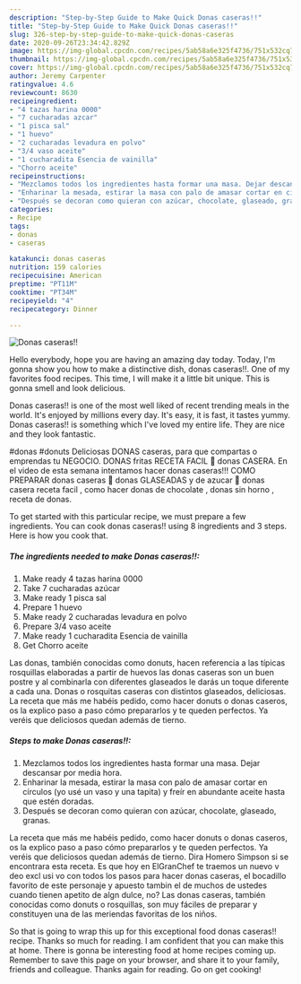 ```yaml
---
description: "Step-by-Step Guide to Make Quick Donas caseras!!"
title: "Step-by-Step Guide to Make Quick Donas caseras!!"
slug: 326-step-by-step-guide-to-make-quick-donas-caseras
date: 2020-09-26T23:34:42.829Z
image: https://img-global.cpcdn.com/recipes/5ab58a6e325f4736/751x532cq70/donas-caseras-foto-principal.jpg
thumbnail: https://img-global.cpcdn.com/recipes/5ab58a6e325f4736/751x532cq70/donas-caseras-foto-principal.jpg
cover: https://img-global.cpcdn.com/recipes/5ab58a6e325f4736/751x532cq70/donas-caseras-foto-principal.jpg
author: Jeremy Carpenter
ratingvalue: 4.6
reviewcount: 8630
recipeingredient:
- "4 tazas harina 0000"
- "7 cucharadas azcar"
- "1 pisca sal"
- "1 huevo"
- "2 cucharadas levadura en polvo"
- "3/4 vaso aceite"
- "1 cucharadita Esencia de vainilla"
- "Chorro aceite"
recipeinstructions:
- "Mezclamos todos los ingredientes hasta formar una masa. Dejar descansar por media hora."
- "Enharinar la mesada, estirar la masa con palo de amasar cortar en círculos (yo usé un vaso y una tapita) y freír en abundante aceite hasta que estén doradas."
- "Después se decoran como quieran con azúcar, chocolate, glaseado, granas."
categories:
- Recipe
tags:
- donas
- caseras

katakunci: donas caseras 
nutrition: 159 calories
recipecuisine: American
preptime: "PT11M"
cooktime: "PT34M"
recipeyield: "4"
recipecategory: Dinner

---
```



![Donas caseras!!](https://img-global.cpcdn.com/recipes/5ab58a6e325f4736/751x532cq70/donas-caseras-foto-principal.jpg)

Hello everybody, hope you are having an amazing day today. Today, I'm gonna show you how to make a distinctive dish, donas caseras!!. One of my favorites food recipes. This time, I will make it a little bit unique. This is gonna smell and look delicious.

Donas caseras!! is one of the most well liked of recent trending meals in the world. It's enjoyed by millions every day. It's easy, it is fast, it tastes yummy. Donas caseras!! is something which I've loved my entire life. They are nice and they look fantastic.

#donas #donuts Deliciosas DONAS caseras, para que compartas o emprendas tu NEGOCIO. DONAS fritas RECETA FACIL 🍩 donas CASERA. En el video de esta semana intentamos hacer donas caseras!!! COMO PREPARAR donas caseras 💚 donas GLASEADAS y de azucar 💖 donas casera receta facil , como hacer donas de chocolate , donas sin horno , receta de donas.


To get started with this particular recipe, we must prepare a few ingredients. You can cook donas caseras!! using 8 ingredients and 3 steps. Here is how you cook that.

<!--inarticleads1-->

##### The ingredients needed to make Donas caseras!!:

1. Make ready 4 tazas harina 0000
1. Take 7 cucharadas azúcar
1. Make ready 1 pisca sal
1. Prepare 1 huevo
1. Make ready 2 cucharadas levadura en polvo
1. Prepare 3/4 vaso aceite
1. Make ready 1 cucharadita Esencia de vainilla
1. Get Chorro aceite


Las donas, también conocidas como donuts, hacen referencia a las típicas rosquillas elaboradas a partir de huevos las donas caseras son un buen postre y al combinarla con diferentes glaseados le darás un toque diferente a cada una. Donas o rosquitas caseras con distintos glaseados, deliciosas. La receta que más me habéis pedido, como hacer donuts o donas caseros, os la explico paso a paso cómo prepararlos y te queden perfectos. Ya veréis que deliciosos quedan además de tierno. 

<!--inarticleads2-->

##### Steps to make Donas caseras!!:

1. Mezclamos todos los ingredientes hasta formar una masa. Dejar descansar por media hora.
1. Enharinar la mesada, estirar la masa con palo de amasar cortar en círculos (yo usé un vaso y una tapita) y freír en abundante aceite hasta que estén doradas.
1. Después se decoran como quieran con azúcar, chocolate, glaseado, granas.


La receta que más me habéis pedido, como hacer donuts o donas caseros, os la explico paso a paso cómo prepararlos y te queden perfectos. Ya veréis que deliciosos quedan además de tierno. Dira Homero Simpson si se encontrara esta receta. Es que hoy en ElGranChef te traemos un nuevo v deo excl usi vo con todos los pasos para hacer donas caseras, el bocadillo favorito de este personaje y apuesto tambin el de muchos de ustedes cuando tienen apetito de algn dulce, no? Las donas caseras, también conocidas como donuts o rosquillas, son muy fáciles de preparar y constituyen una de las meriendas favoritas de los niños. 

So that is going to wrap this up for this exceptional food donas caseras!! recipe. Thanks so much for reading. I am confident that you can make this at home. There is gonna be interesting food at home recipes coming up. Remember to save this page on your browser, and share it to your family, friends and colleague. Thanks again for reading. Go on get cooking!
